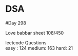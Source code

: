 # DSA

#Day 298

Love babbar sheet
    108/450
    
leetcode Questions   
easy : 124
medium: 163
hard: 21


 